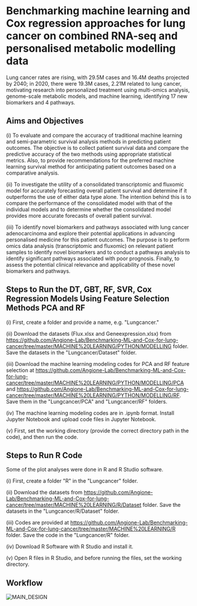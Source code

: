 # Benchmarking machine learning and Cox regression approaches for lung cancer on combined RNA-seq and personalised metabolic modelling data
Lung cancer rates are rising, with 29.5M cases and 16.4M deaths projected by 2040; in 2020, there were 19.3M cases, 2.21M related to lung cancer, motivating research into personalized treatment using multi-omics analysis, genome-scale metabolic models, and machine learning, identifying 17 new biomarkers and 4 pathways.

## Aims and Objectives
(i) To evaluate and compare the accuracy of traditional machine learning and semi-parametric survival analysis methods in predicting patient outcomes. The objective is to collect patient survival data and compare the predictive accuracy of the two methods using appropriate statistical metrics. Also, to provide recommendations for the preferred machine learning survival method for anticipating patient outcomes based on a comparative analysis.

(ii) To investigate the utility of a consolidated transcriptomic and fluxomic model for accurately forecasting overall patient survival and determine if it outperforms the use of either data type alone. The intention behind this is to compare the performance of the consolidated model with that of the individual models and to determine whether the consolidated model provides more accurate forecasts of overall patient survival.

(iii) To identify novel biomarkers and pathways associated with lung cancer adenocarcinoma and explore their potential applications in advancing personalised medicine for this patient outcomes. The purpose is to perform omics data analysis (transcriptomic and fluxomic) on relevant patient samples to identify novel biomarkers and to conduct a pathways analysis to identify significant pathways associated with poor prognosis. Finally, to assess the potential clinical relevance and applicability of these novel biomarkers and pathways.

## Steps to Run the DT, GBT, RF, SVR, Cox Regression Models Using Feature Selection Methods PCA and RF
(i) First, create a folder and provide a name, e.g. "Lungcancer."

(ii) Download the datasets (Flux.xlsx and Geneexpression.xlsx) from https://github.com/Angione-Lab/Benchmarking-ML-and-Cox-for-lung-cancer/tree/master/MACHINE%20LEARNING/PYTHON/MODELLING
 folder. Save the datasets in the "Lungcancer/Dataset" folder.

(iii) Download the machine learning modeling codes for PCA and RF feature selection at https://github.com/Angione-Lab/Benchmarking-ML-and-Cox-for-lung-cancer/tree/master/MACHINE%20LEARNING/PYTHON/MODELLING/PCA
 and https://github.com/Angione-Lab/Benchmarking-ML-and-Cox-for-lung-cancer/tree/master/MACHINE%20LEARNING/PYTHON/MODELLING/RF. Save them in the "Lungcancer/PCA" and "Lungcancer/RF" folders.

(iv) The machine learning modeling codes are in .ipynb format. Install Jupyter Notebook and upload code files in Jupyter Notebook.

(v) First, set the working directory (provide the correct directory path in the code), and then run the code.

## Steps to Run R Code
Some of the plot analyses were done in R and R Studio software.

(i) First, create a folder "R" in the "Lungcancer" folder.

(ii) Download the datasets from https://github.com/Angione-Lab/Benchmarking-ML-and-Cox-for-lung-cancer/tree/master/MACHINE%20LEARNING/R/Dataset
 folder. Save the datasets in the "Lungcancer/R/Dataset" folder.

(iii) Codes are provided at https://github.com/Angione-Lab/Benchmarking-ML-and-Cox-for-lung-cancer/tree/master/MACHINE%20LEARNING/R folder. Save the code in the "Lungcancer/R" folder.

(iv) Download R Software with R Studio and install it.

(v) Open R files in R Studio, and before running the files, set the working directory.

## Workflow
![MAIN_DESIGN](https://github.com/Angione-Lab/Benchmarking-ML-and-Cox-for-lung-cancer/assets/78509712/1068c4b7-be64-4732-8697-0a53e6d8e60e)
